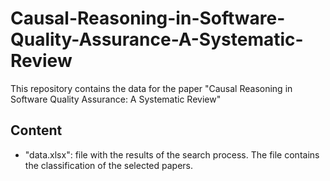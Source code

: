 # Causal-Reasoning-in-Software-Quality-Assurance-A-Systematic-Review

This repository contains the data for the paper "Causal Reasoning in Software Quality Assurance: A Systematic Review"

## Content
- "data.xlsx": file with the results of the search process. The file contains the classification of the selected papers.
